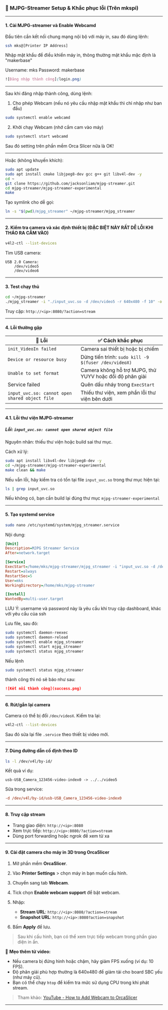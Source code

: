 ### 📸 MJPG-Streamer Setup & Khắc phục lỗi (Trên mkspi)

---

#### 1. Cài MJPG-streamer và Enable Webcamd

Đầu tiên cần kết nối chung mạng nội bộ với máy in, sau đó dùng lệnh:

```bash
ssh mks@[Printer IP Address]
```

Nhập mật khẩu để điều khiển máy in, thông thường mật khẩu mặc định là "makerbase"

Username: mks
Password: makerbase

```scss
![Đăng nhập thành công](login.png)
```

---

Sau khi đăng nhập thành công, dùng lệnh:

1. Cho phép Webcam (nếu nó yêu cầu nhập mật khẩu thì chỉ nhập như ban đầu)

```bash
sudo systemctl enable webcamd
```

2. Khởi chạy Webcam (nhớ cắm cam vào máy)

```bash
sudo systemctl start webcamd
```

Sau đó setting trên phần mềm Orca Slicer nữa là OK!

---

Hoặc (không khuyến khích):

```bash
sudo apt update
sudo apt install cmake libjpeg8-dev gcc g++ git libv4l-dev -y
cd ~
git clone https://github.com/jacksonliam/mjpg-streamer.git
cd mjpg-streamer/mjpg-streamer-experimental
make
```

Tạo symlink cho dễ gọi:

```bash
ln -s "$(pwd)/mjpg_streamer" ~/mjpg-streamer/mjpg_streamer
```

---

#### 2. Kiểm tra camera và xác định thiết bị (ĐẶC BIỆT NÀY RẤT DỄ LỖI KHI THÁO RA CẮM VÀO)

```bash
v4l2-ctl --list-devices
```

Tìm USB camera:

```
USB 2.0 Camera:
    /dev/video5
    /dev/video6
```

---

#### 3. Test chạy thủ

```bash
cd ~/mjpg-streamer
./mjpg_streamer -i "./input_uvc.so -d /dev/video5 -r 640x480 -f 10" -o "./output_http.so -p 8080 -w ./www"
```

Truy cập:
 `http://<ip>:8080/?action=stream`

---

#### 4. Lỗi thường gặp

| 🔧 Lỗi                                         | ✅ Cách khắc phục                                         |
| ---------------------------------------------- | -------------------------------------------------------- |
| `init_VideoIn failed`                          | Camera sai thiết bị hoặc bị chiếm                        |
| `Device or resource busy`                      | Dừng tiến trình: `sudo kill -9 $(fuser /dev/videoX)`     |
| `Unable to set format`                         | Camera không hỗ trợ MJPG, thử YUYV hoặc đổi độ phân giải |
| Service failed                                 | Quên dấu nháy trong `ExecStart`                          |
| `input_uvc.so: cannot open shared object file` | Thiếu thư viện, xem phần lỗi thư viện bên dưới           |

---

#### 4.1. Lỗi thư viện MJPG-streamer

##### Lỗi: `input_uvc.so: cannot open shared object file`

Nguyên nhân: thiếu thư viện hoặc build sai thư mục.

Cách xử lý:

```bash
sudo apt install libv4l-dev libjpeg8-dev -y
cd ~/mjpg-streamer/mjpg-streamer-experimental
make clean && make
```

Nếu vẫn lỗi, hãy kiểm tra có tồn tại file `input_uvc.so` trong thư mục hiện tại:

```bash
ls | grep input_uvc.so
```

Nếu không có, bạn cần build lại đúng thư mục `mjpg-streamer-experimental`

---

#### 5. Tạo systemd service

```bash
sudo nano /etc/systemd/system/mjpg_streamer.service
```

Nội dung:

```ini
[Unit]
Description=MJPG Streamer Service
After=network.target

[Service]
ExecStart=/home/mks/mjpg-streamer/mjpg_streamer -i "input_uvc.so -d /dev/video5 -r 640x480 -f 10" -o "output_http.so -p 8080 -w /home/mks/mjpg-streamer/www -c username:password"
Restart=always
RestartSec=5
User=mks
WorkingDirectory=/home/mks/mjpg-streamer

[Install]
WantedBy=multi-user.target
```

LƯU Ý: username và password này là yêu cầu khi truy cập dashboard, khác với yêu cầu của ssh

Lưu file, sau đó:

```bash
sudo systemctl daemon-reexec
sudo systemctl daemon-reload
sudo systemctl enable mjpg_streamer
sudo systemctl start mjpg_streamer
sudo systemctl status mjpg_streamer
```

Nếu lệnh

```bash
sudo systemctl status mjpg_streamer
```

thành công thì nó sẽ báo như sau:

```md
![Kết nối thành công](success.png)
```

---

#### 6. Rút/gắn lại camera

Camera có thể bị đổi `/dev/videoX`. Kiểm tra lại:

```bash
v4l2-ctl --list-devices
```

Sau đó sửa lại file `.service` theo thiết bị video mới.

---

#### 7. Dùng đường dẫn cố định theo ID

```bash
ls -l /dev/v4l/by-id/
```

Kết quả ví dụ:

```
usb-USB_Camera_123456-video-index0 -> ../../video5
```

Sửa trong service:

```ini
-d /dev/v4l/by-id/usb-USB_Camera_123456-video-index0
```

---

#### 8. Truy cập stream

* Trang giao diện: `http://<ip>:8080`
* Xem trực tiếp: `http://<ip>:8080/?action=stream`
* Dùng port forwarding hoặc ngrok để xem từ xa

---

#### 9. Cài đặt camera cho máy in 3D trong OrcaSlicer

1. Mở phần mềm **OrcaSlicer**.
2. Vào **Printer Settings** > chọn máy in bạn muốn cấu hình.
3. Chuyển sang tab **Webcam**.
4. Tick chọn **Enable webcam support** để bật webcam.
5. Nhập:

   * **Stream URL**: `http://<ip>:8080/?action=stream`
   * **Snapshot URL**: `http://<ip>:8080?action=snapshot`
6. Bấm **Apply** để lưu.

> Sau khi cấu hình, bạn có thể xem trực tiếp webcam trong phần giao diện in ấn.

📌 **Mẹo thêm từ video:**

* Nếu camera bị đứng hình hoặc chậm, hãy giảm FPS xuống (ví dụ: 10 FPS).
* Độ phân giải phù hợp thường là 640x480 để giảm tải cho board SBC yếu (như máy cũ).
* Bạn có thể chạy `htop` để kiểm tra mức sử dụng CPU trong khi phát stream.

> Tham khảo: [YouTube - How to Add Webcam to OrcaSlicer](https://www.youtube.com/watch?v=zRJhH6yqNMo&list=WL&index=1)

---
